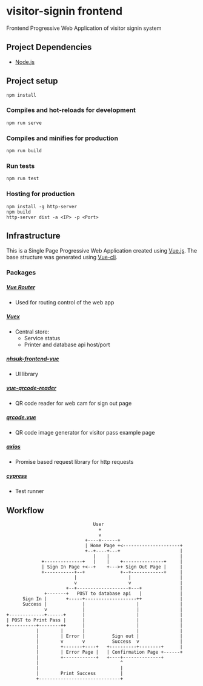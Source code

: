 # visitor-signin frontend
Frontend Progressive Web Application of visitor signin system
## Project Dependencies
 - [Node.js](https://nodejs.org/en/)

## Project setup
```
npm install
```

### Compiles and hot-reloads for development
```
npm run serve
```

### Compiles and minifies for production
```
npm run build
```

### Run tests
```
npm run test
```

### Hosting for production
```
npm install -g http-server
npm build
http-server dist -a <IP> -p <Port>
```

## Infrastructure
This is a Single Page Progressive Web Application created using [Vue.js](https://vuejs.org/). The base structure was generated using [Vue-cli](https://cli.vuejs.org/).

### Packages
##### [Vue Router](https://router.vuejs.org/)
 - Used for routing control of the web app
##### [Vuex](https://vuex.vuejs.org/)
 - Central store:
   - Service status
   - Printer and database api host/port
##### [nhsuk-frontend-vue](https://github.com/xLasercut/nhsuk-frontend-vue)
 - UI library
##### [vue-qrcode-reader](https://github.com/gruhn/vue-qrcode-reader)
 - QR code reader for web cam for sign out page
##### [qrcode.vue](https://github.com/scopewu/qrcode.vue)
 - QR code image generator for visitor pass example page
##### [axios](https://github.com/axios/axios)
 - Promise based request library for http requests
##### [cypress](https://docs.cypress.io/guides/overview/why-cypress.html#In-a-nutshell)
 - Test runner

## Workflow
```
                                User
                                  +
                                  v
                             +----+------+
                             | Home Page +<---------------------+
                             +--+----+---+                      |
                                |    |                          |
             +--------------+   |    |    +---------------+     |
             | Sign In Page +<--+    +--->+ Sign Out Page |     |
             +-----------+--+             +--+------------+     |
                         |                   |                  |
                         v                   v                  |
                      +--+-------------------+---+              |
              +-------+   POST to database api   |              |
      Sign In |       +-----+-------------------++              |
      Success |             |                   |               |
              v             |                   |               |
+-------------+------+      |                   |               |
| POST to Print Pass |      |                   |               |
+----------+--------++      |                   |               |
           |        |       |                   |               |
           |        | Error |          Sign out |               |
           |        v       v          Success  v               |
           |        +-------+----+   +----------+--------+      |
           |        | Error Page |   | Confirmation Page +------+
           |        +------------+   +----+--------------+
           |                              ^
           |                              |
           |        Print Success         |
           +------------------------------+

```
